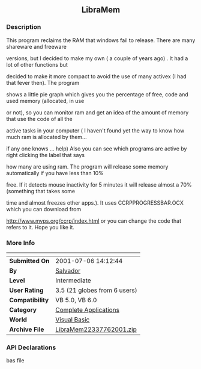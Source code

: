 ﻿<div align="center">

## LibraMem


</div>

### Description

This program reclaims the RAM that windows fail to release. There are many shareware and freeware

versions, but I decided to make my own ( a couple of years ago) . It had a lot of other functions but

decided to make it more compact to avoid the use of many activex (I had that fever then). The program

shows a little pie graph which gives you the percentage of free, code and used memory (allocated, in use

or not), so you can monitor ram and get an idea of the amount of memory that use the code of all the

active tasks in your computer ( I haven't found yet the way to know how much ram is allocated by them...

if any one knows ... help) Also you can see which programs are active by right clicking the label that says

how many are using ram. The program will release some memory automatically if you have less than 10%

free. If it detects mouse inactivity for 5 minutes it will release almost a 70% (something that takes some

time and almost freezes other apps.). It uses CCRPPROGRESSBAR.OCX which you can download from

http://www.mvps.org/ccrp/index.html or you can change the code that refers to it. Hope you like it.
 
### More Info
 


<span>             |<span>
---                |---
**Submitted On**   |2001-07-06 14:12:44
**By**             |[Salvador](https://github.com/Planet-Source-Code/PSCIndex/blob/master/ByAuthor/salvador.md)
**Level**          |Intermediate
**User Rating**    |3.5 (21 globes from 6 users)
**Compatibility**  |VB 5\.0, VB 6\.0
**Category**       |[Complete Applications](https://github.com/Planet-Source-Code/PSCIndex/blob/master/ByCategory/complete-applications__1-27.md)
**World**          |[Visual Basic](https://github.com/Planet-Source-Code/PSCIndex/blob/master/ByWorld/visual-basic.md)
**Archive File**   |[LibraMem22337762001\.zip](https://github.com/Planet-Source-Code/salvador-libramem__1-24788/archive/master.zip)

### API Declarations

bas file





